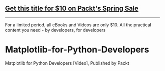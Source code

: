 ## [Get this title for $10 on Packt's Spring Sale](https://www.packt.com/B09157?utm_source=github&utm_medium=packt-github-repo&utm_campaign=spring_10_dollar_2022)
-----
For a limited period, all eBooks and Videos are only $10. All the practical content you need \- by developers, for developers

# Matplotlib-for-Python-Developers
Matplotlib for Python Developers [Video], Published by Packt

